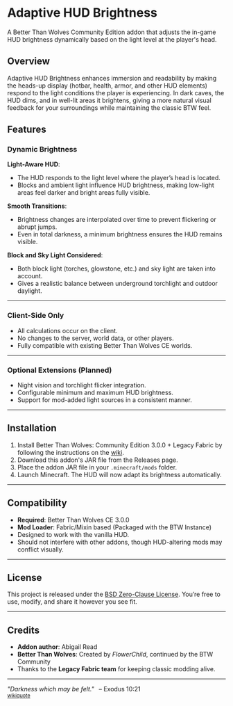 # Adaptive HUD Brightness

A Better Than Wolves Community Edition addon that adjusts the in-game HUD brightness dynamically based on the light level at the player's head.

## Overview

Adaptive HUD Brightness enhances immersion and readability by making the heads-up display (hotbar, health, armor, and other HUD elements) respond to the light conditions the player is experiencing. In dark caves, the HUD dims, and in well-lit areas it brightens, giving a more natural visual feedback for your surroundings while maintaining the classic BTW feel.

## Features

### Dynamic Brightness

**Light-Aware HUD**:

* The HUD responds to the light level where the player’s head is located.
* Blocks and ambient light influence HUD brightness, making low-light areas feel darker and bright areas fully visible.

**Smooth Transitions**:

* Brightness changes are interpolated over time to prevent flickering or abrupt jumps.
* Even in total darkness, a minimum brightness ensures the HUD remains visible.

**Block and Sky Light Considered**:

* Both block light (torches, glowstone, etc.) and sky light are taken into account.
* Gives a realistic balance between underground torchlight and outdoor daylight.

---

### Client-Side Only

* All calculations occur on the client.
* No changes to the server, world data, or other players.
* Fully compatible with existing Better Than Wolves CE worlds.

---

### Optional Extensions (Planned)

* Night vision and torchlight flicker integration.
* Configurable minimum and maximum HUD brightness.
* Support for mod-added light sources in a consistent manner.

---

## Installation

1. Install Better Than Wolves: Community Edition 3.0.0 + Legacy Fabric by following the instructions on the [wiki](https://wiki.btwce.com/view/Main_Page).
2. Download this addon's JAR file from the Releases page.
3. Place the addon JAR file in your `.minecraft/mods` folder.
4. Launch Minecraft. The HUD will now adapt its brightness automatically.

---

## Compatibility

* **Required**: Better Than Wolves CE 3.0.0
* **Mod Loader**: Fabric/Mixin based (Packaged with the BTW Instance)
* Designed to work with the vanilla HUD.
* Should not interfere with other addons, though HUD-altering mods may conflict visually.

---

## License

This project is released under the [BSD Zero-Clause License](LICENSE).
You’re free to use, modify, and share it however you see fit.

---

## Credits

* **Addon author**: Abigail Read
* **Better Than Wolves**: Created by *FlowerChild*, continued by the BTW Community
* Thanks to the **Legacy Fabric team** for keeping classic modding alive.

---

*"Darkness which may be felt."*  – Exodus 10:21 </br><small>[wikiquote](https://en.wikiquote.org/wiki/Darkness)</small>